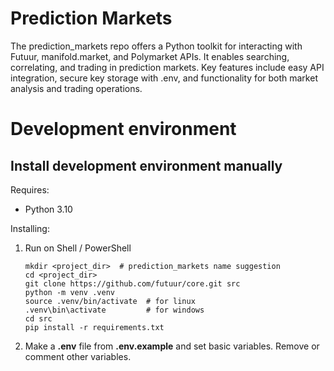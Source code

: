 # Prediction Markets
The prediction_markets repo offers a Python toolkit for interacting with Futuur, manifold.market, and Polymarket APIs. It enables searching, correlating, and trading in prediction markets. Key features include easy API integration, secure key storage with .env, and functionality for both market analysis and trading operations.


# Development environment
## Install development environment manually

Requires:
- Python 3.10

Installing:
1.  Run on Shell / PowerShell
    ```
    mkdir <project_dir>  # prediction_markets name suggestion
    cd <project_dir>
    git clone https://github.com/futuur/core.git src
    python -m venv .venv
    source .venv/bin/activate  # for linux
    .venv\bin\activate         # for windows
    cd src
    pip install -r requirements.txt

2. Make a **.env** file from **.env.example** and set basic variables. Remove or comment other variables.